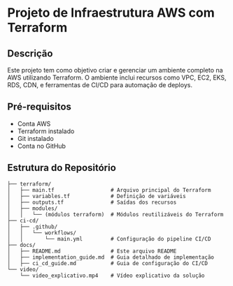 # Projeto de Infraestrutura AWS com Terraform

## Descrição
Este projeto tem como objetivo criar e gerenciar um ambiente completo na AWS utilizando Terraform. O ambiente inclui recursos como VPC, EC2, EKS, RDS, CDN, e ferramentas de CI/CD para automação de deploys.

## Pré-requisitos
- Conta AWS
- Terraform instalado
- Git instalado
- Conta no GitHub

## Estrutura do Repositório
```plaintext
├── terraform/
│   ├── main.tf                  # Arquivo principal do Terraform
│   ├── variables.tf             # Definição de variáveis
│   ├── outputs.tf               # Saídas dos recursos
│   ├── modules/
│   │   └── (módulos terraform)  # Módulos reutilizáveis do Terraform
├── ci-cd/
│   ├── .github/
│   │   └── workflows/
│   │       └── main.yml         # Configuração do pipeline CI/CD
├── docs/
│   ├── README.md                # Este arquivo README
│   ├── implementation_guide.md  # Guia detalhado de implementação
│   ├── ci_cd_guide.md           # Guia de configuração do CI/CD
└── video/
    └── video_explicativo.mp4    # Vídeo explicativo da solução
